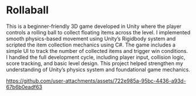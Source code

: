 # Rollaball
This is a beginner-friendly 3D game developed in Unity where the player controls a rolling ball to collect floating items across the level. I implemented smooth physics-based movement using Unity’s Rigidbody system and scripted the item collection mechanics using C#. The game includes a simple UI to track the number of collected items and trigger win conditions. I handled the full development cycle, including player input, collision logic, score tracking, and basic level design. This project helped strengthen my understanding of Unity’s physics system and foundational game mechanics.



https://github.com/user-attachments/assets/722e985a-95bc-4436-a93d-67b6b0eadf63
